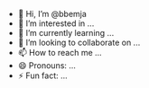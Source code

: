 - 👋 Hi, I’m @bbemja
- 👀 I’m interested in ...
- 🌱 I’m currently learning ...
- 💞️ I’m looking to collaborate on ...
- 📫 How to reach me ...
- 😄 Pronouns: ...
- ⚡ Fun fact: ...

<!---
bbemja/bbemja is a ✨ special ✨ repository because its `README.md` (this file) appears on your GitHub profile.
You can click the Preview link to take a look at your changes.
--->
